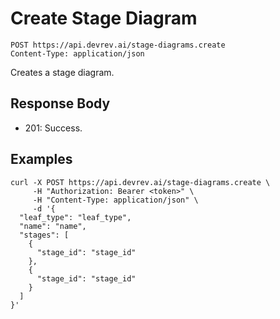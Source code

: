# Create Stage Diagram

```http
POST https://api.devrev.ai/stage-diagrams.create
Content-Type: application/json
```

Creates a stage diagram.



## Response Body

- 201: Success.

## Examples

```shell
curl -X POST https://api.devrev.ai/stage-diagrams.create \
     -H "Authorization: Bearer <token>" \
     -H "Content-Type: application/json" \
     -d '{
  "leaf_type": "leaf_type",
  "name": "name",
  "stages": [
    {
      "stage_id": "stage_id"
    },
    {
      "stage_id": "stage_id"
    }
  ]
}'
```